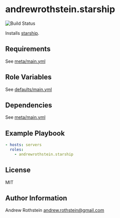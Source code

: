 andrewrothstein.starship
=========
![Build Status](https://github.com/andrewrothstein/ansible-starship/actions/workflows/build.yml/badge.svg)

Installs [starship](https://starship.rs/).

Requirements
------------

See [meta/main.yml](meta/main.yml)

Role Variables
--------------

See [defaults/main.yml](defaults/main.yml)

Dependencies
------------

See [meta/main.yml](meta/main.yml)

Example Playbook
----------------

```yml
- hosts: servers
  roles:
    - andrewrothstein.starship
```

License
-------

MIT

Author Information
------------------

Andrew Rothstein <andrew.rothstein@gmail.com>
